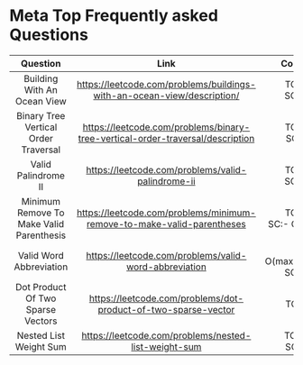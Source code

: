 # Meta Top Frequently asked Questions

| Question | Link  | Complexity   |
| :---:   | :---: | :---: |
| Building With An Ocean View | https://leetcode.com/problems/buildings-with-an-ocean-view/description/  | TC:- O(n)<br>SC:- O(1)|
| Binary Tree Vertical Order Traversal | https://leetcode.com/problems/binary-tree-vertical-order-traversal/description  | TC:- O(n)<br>SC:-O(1) |
| Valid Palindrome II | https://leetcode.com/problems/valid-palindrome-ii | TC:- O(n)<br>SC:- O(1)   |
| Minimum Remove To Make Valid Parenthesis | https://leetcode.com/problems/minimum-remove-to-make-valid-parentheses   | TC:- O(n)<br>SC:- O(1) or O(n) |
| Valid Word Abbreviation | https://leetcode.com/problems/valid-word-abbreviation  | TC:- O(max(word,abbr))<br>SC:- O(1)   |
| Dot Product Of Two Sparse Vectors | https://leetcode.com/problems/dot-product-of-two-sparse-vector  | TC:-O(N)   |
| Nested List Weight Sum | https://leetcode.com/problems/nested-list-weight-sum | TC:- O(N)<br>SC:-O(N)   |



